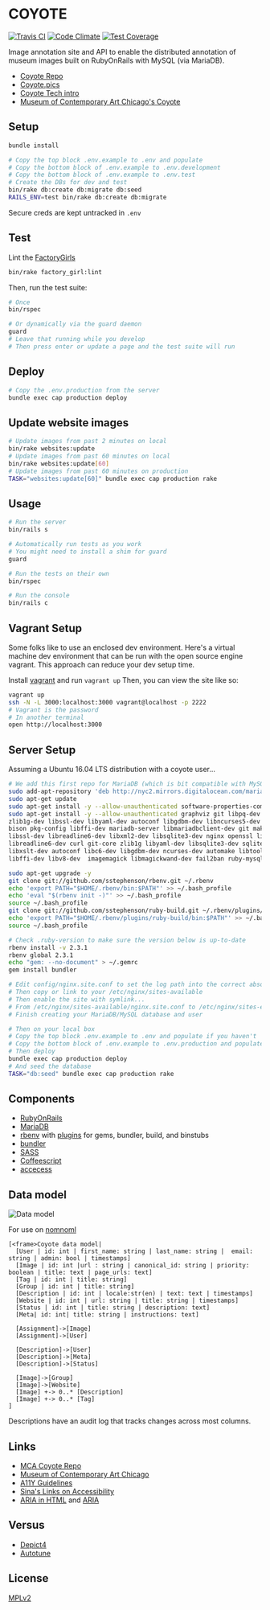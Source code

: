 COYOTE
====

[![Travis CI](https://travis-ci.org/coyote-team/coyote.svg?branch=master)](https://travis-ci.org/coyote-team/coyote)
[![Code Climate](https://codeclimate.com/github/coyote-team/coyote/badges/gpa.svg)](https://codeclimate.com/github/coyote-team/coyote)
[![Test Coverage](https://codeclimate.com/github/coyote-team/coyote/badges/coverage.svg)](https://codeclimate.com/github/coyote-team/coyote/coverage)


Image annotation site and API to enable the distributed annotation of museum images built on RubyOnRails with MySQL (via MariaDB). 

- [Coyote Repo](http://github.com/coyote-team/coyote)
- [Coyote.pics](https://coyote.pics/)
- [Coyote Tech intro](https://github.com/coyote-team/coyote/blob/master/app/views/pages/_intro.md)
- [Museum of Contemporary Art Chicago's Coyote](http://coyote.mcachicago.org)

## Setup

```bash
bundle install

# Copy the top block .env.example to .env and populate
# Copy the bottom block of .env.example to .env.development
# Copy the bottom block of .env.example to .env.test
# Create the DBs for dev and test
bin/rake db:create db:migrate db:seed
RAILS_ENV=test bin/rake db:create db:migrate
```

Secure creds are kept untracked in `.env`

## Test

Lint the [FactoryGirls](https://github.com/thoughtbot/factory_girl)

```bash
bin/rake factory_girl:lint

```

Then, run the test suite:

```bash
# Once
bin/rspec

# Or dynamically via the guard daemon
guard
# Leave that running while you develop
# Then press enter or update a page and the test suite will run

```

## Deploy

```bash
# Copy the .env.production from the server
bundle exec cap production deploy
```

## Update website images

```bash
# Update images from past 2 minutes on local
bin/rake websites:update
# Update images from past 60 minutes on local
bin/rake websites:update[60]
# Update images from past 60 minutes on production
TASK="websites:update[60]" bundle exec cap production rake

```

## Usage 

```bash
# Run the server
bin/rails s

# Automatically run tests as you work
# You might need to install a shim for guard
guard

# Run the tests on their own
bin/rspec

# Run the console
bin/rails c
```

## Vagrant Setup

Some folks like to use an enclosed dev environment.  Here's a virtual machine dev environment that can be run with the open source engine vagrant. This approach can reduce your dev setup time.

Install [vagrant](https://www.vagrantup.com/downloads.html) and run `vagrant up`  Then, you can view the site like so:

```bash
vagrant up
ssh -N -L 3000:localhost:3000 vagrant@localhost -p 2222 
# Vagrant is the password
# In another terminal
open http://localhost:3000
```

## Server Setup

Assuming a Ubuntu 16.04 LTS distribution with a coyote user...

```bash
# We add this first repo for MariaDB (which is bit compatible with MySQL) 
sudo add-apt-repository 'deb http://nyc2.mirrors.digitalocean.com/mariadb/repo/10.0/ubuntu xenial main'
sudo apt-get update
sudo apt-get install -y --allow-unauthenticated software-properties-common
sudo apt-get install -y --allow-unauthenticated graphviz git libpq-dev gawk build-essential libreadline6-dev \
zlib1g-dev libssl-dev libyaml-dev autoconf libgdbm-dev libncurses5-dev automake libtool \
bison pkg-config libffi-dev mariadb-server libmariadbclient-dev git make gcc zlib1g-dev \
libssl-dev libreadline6-dev libxml2-dev libsqlite3-dev nginx openssl libreadline6 \
libreadline6-dev curl git-core zlib1g libyaml-dev libsqlite3-dev sqlite3 libxml2-dev \
libxslt-dev autoconf libc6-dev libgdbm-dev ncurses-dev automake libtool pkg-config \
libffi-dev libv8-dev  imagemagick libmagickwand-dev fail2ban ruby-mysql screen

sudo apt-get upgrade -y
git clone git://github.com/sstephenson/rbenv.git ~/.rbenv
echo 'export PATH="$HOME/.rbenv/bin:$PATH"' >> ~/.bash_profile
echo 'eval "$(rbenv init -)"' >> ~/.bash_profile
source ~/.bash_profile
git clone git://github.com/sstephenson/ruby-build.git ~/.rbenv/plugins/ruby-build
echo 'export PATH="$HOME/.rbenv/plugins/ruby-build/bin:$PATH"' >> ~/.bash_profile
source ~/.bash_profile

# Check .ruby-version to make sure the version below is up-to-date
rbenv install -v 2.3.1
rbenv global 2.3.1
echo "gem: --no-document" > ~/.gemrc
gem install bundler

# Edit config/nginx.site.conf to set the log path into the correct absolute path
# Then copy or link to your /etc/nginx/sites-available
# Then enable the site with symlink...
# From /etc/nginx/sites-available/nginx.site.conf to /etc/nginx/sites-enabled/nginx.site.conf
# Finish creating your MariaDB/MySQL database and user

# Then on your local box 
# Copy the top block .env.example to .env and populate if you haven't
# Copy the bottom block of .env.example to .env.production and populate
# Then deploy
bundle exec cap production deploy
# And seed the database
TASK="db:seed" bundle exec cap production rake

```

## Components

- [RubyOnRails](http://rubyonrails.org/)
- [MariaDB](https://mariadb.org/) 
- [rbenv](http://rbenv.org/) with [plugins](https://github.com/sstephenson/rbenv/wiki/Plugins) for gems, bundler, build, and binstubs
- [bundler](http://bundler.io/)
- [SASS](http://sass-lang.com/)
- [Coffeescript](http://coffeescript.org/)
- [accecess](http://lukyvj.github.io/accecss/)

## Data model

![Data model](datamodel.png)

For use on [nomnoml](http://www.nomnoml.com/)

```
[<frame>Coyote data model|
  [User | id: int | first_name: string | last_name: string |  email: string | admin: bool | timestamps]
  [Image | id: int |url : string | canonical_id: string | priority: boolean | title: text | page_urls: text]
  [Tag | id: int | title: string]
  [Group | id: int | title: string]
  [Description | id: int | locale:str(en) | text: text | timestamps]
  [Website | id: int | url: string | title: string | timestamps]
  [Status | id: int | title: string | description: text]
  [Meta| id: int| title: string | instructions: text]

  [Assignment]->[Image]
  [Assignment]->[User]

  [Description]->[User]
  [Description]->[Meta]
  [Description]->[Status]

  [Image]->[Group]
  [Image]->[Website]
  [Image] +-> 0..* [Description]
  [Image] +-> 0..* [Tag]
]
```

Descriptions have an audit log that tracks changes across most columns.
 
## Links

- [MCA Coyote Repo](https://github.com/mcachicago/coyote)
- [Museum of Contemporary Art Chicago](http://www2.mcachicago.org/) 
- [A11Y Guidelines](http://a11yproject.com/)
- [Sina's Links on Accessibility](http://www.sinabahram.com/resources.php)
- [ARIA in HTML](http://rawgit.com/w3c/aria-in-html/master/index.html) and [ARIA](http://www.w3.org/TR/wai-aria/states_and_properties#global_states)

## Versus
- [Depict4](http://depictfor.us/)
- [Autotune](https://github.com/voxmedia/autotune/)

## License
[MPLv2](http://choosealicense.com/licenses/mpl-2.0/#)
